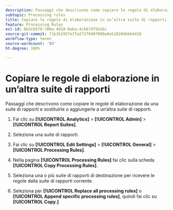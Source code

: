 ```yaml
---
description: Passaggi che descrivono come copiare le regole di elaborazione da una suite di rapporti e sostituirle o aggiungerle a un’altra suite di rapporti.
subtopic: Processing rules
title: Copiare le regole di elaborazione in un’altra suite di rapporti
feature: Processing Rules
exl-id: 6b3cb570-780a-4d18-8aba-4cb674f5b16c
source-git-commit: 71b3b1937e7fa272f0497008e8e510204bbb4418
workflow-type: tm+mt
source-wordcount: '93'
ht-degree: 100%

---
```


# Copiare le regole di elaborazione in un’altra suite di rapporti

Passaggi che descrivono come copiare le regole di elaborazione da una suite di rapporti e sostituirle o aggiungerle a un’altra suite di rapporti.

1. Fai clic su **[!UICONTROL Analytics]** > **[!UICONTROL Admin]** > **[!UICONTROL Report Suites]**.
1. Seleziona una suite di rapporti.
1. Fai clic su **[!UICONTROL Edit Settings]** > **[!UICONTROL General]** > **[!UICONTROL Processing Rules]**.

1. Nella pagina **[!UICONTROL Processing Rules]** fai clic sulla scheda **[!UICONTROL Copy Processing Rules]**.
1. Seleziona una o più suite di rapporti di destinazione per ricevere le regole dalla suite di rapporti corrente.
1. Seleziona per **[!UICONTROL Replace all processing rules]** o **[!UICONTROL Append specific processing rules]**, quindi fai clic su **[!UICONTROL Copy.]**
